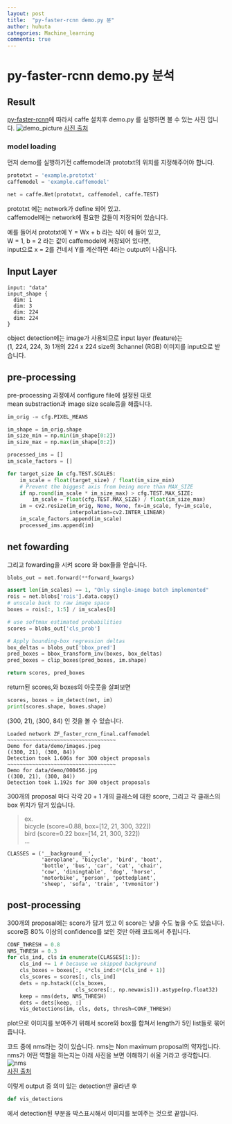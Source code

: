 ```yaml
---
layout: post
title:  "py-faster-rcnn demo.py 분"
author: huhuta
categories: Machine_learning
comments: true
---
```


# py-faster-rcnn demo.py 분석

## Result
[py-faster-rcnn](https://github.com/rbgirshick/py-faster-rcnn)에 따라서 caffe 설치후 demo.py 를 실행하면 볼 수 있는 사진 입니다.
![demo_picture](https://turbosnu.files.wordpress.com/2017/05/faster_rcnn_tensorflow.png?w=656)
[사진 출처](https://turbosnu.files.wordpress.com/2017/05/faster_rcnn_tensorflow.png?w=656)

### model loading

먼저 demo를 실행하기전 caffemodel과 prototxt의 위치를 지정해주어야 합니다.
```python
prototxt = 'example.prototxt'
caffemodel = 'example.caffemodel'

net = caffe.Net(prototxt, caffemodel, caffe.TEST)
```

prototxt 에는 network가 define 되어 있고.  
caffemodel에는 network에 필요한 값들이 저장되어 있습니다. 

예를 들어서
prototxt에 Y = Wx + b 라는 식이 에 들어 있고,  
W = 1, b = 2 라는 값이 caffemodel에 저장되어 있다면,  
input으로 x = 2를 건네서 Y를 계산하면 4라는 output이 나옵니다.  

## Input Layer
```
input: "data"
input_shape {
  dim: 1
  dim: 3
  dim: 224
  dim: 224
}

```
object detection에는 image가 사용되므로 input layer (feature)는  
(1, 224, 224, 3) 1개의 224 x 224 size의 3channel (RGB) 이미지를 input으로 받습니다.

## pre-processing

pre-processing 과정에서 configure file에 설정된 대로  
mean substraction과 image size scale등을 해줍니다.
```python
im_orig -= cfg.PIXEL_MEANS

im_shape = im_orig.shape
im_size_min = np.min(im_shape[0:2])
im_size_max = np.max(im_shape[0:2])

processed_ims = []
im_scale_factors = []

for target_size in cfg.TEST.SCALES:
    im_scale = float(target_size) / float(im_size_min)
    # Prevent the biggest axis from being more than MAX_SIZE
    if np.round(im_scale * im_size_max) > cfg.TEST.MAX_SIZE:
        im_scale = float(cfg.TEST.MAX_SIZE) / float(im_size_max)
    im = cv2.resize(im_orig, None, None, fx=im_scale, fy=im_scale,
                    interpolation=cv2.INTER_LINEAR)
    im_scale_factors.append(im_scale)
    processed_ims.append(im)
```

## net fowarding
그리고 fowarding을 시켜 score 와 box들을 얻습니다.

```python
blobs_out = net.forward(**forward_kwargs)

assert len(im_scales) == 1, "Only single-image batch implemented"
rois = net.blobs['rois'].data.copy()
# unscale back to raw image space
boxes = rois[:, 1:5] / im_scales[0]

# use softmax estimated probabilities
scores = blobs_out['cls_prob']

# Apply bounding-box regression deltas
box_deltas = blobs_out['bbox_pred']
pred_boxes = bbox_transform_inv(boxes, box_deltas)
pred_boxes = clip_boxes(pred_boxes, im.shape)

return scores, pred_boxes
```

return된 scores,와 boxes의 아웃풋을 살펴보면 
```python
scores, boxes = im_detect(net, im)
print(scores.shape, boxes.shape)
```

(300, 21), (300, 84) 인 것을 볼 수 있습니다.
```
Loaded network ZF_faster_rcnn_final.caffemodel
~~~~~~~~~~~~~~~~~~~~~~~~~~~~~~~~~~~
Demo for data/demo/images.jpeg
((300, 21), (300, 84))
Detection took 1.606s for 300 object proposals
~~~~~~~~~~~~~~~~~~~~~~~~~~~~~~~~~~~
Demo for data/demo/000456.jpg
((300, 21), (300, 84))
Detection took 1.192s for 300 object proposals
```

300개의 proposal 마다 각각 20 + 1 개의 클래스에 대한 score, 그리고 각 클래스의 box 위치가
담겨 있습니다.

>ex.  
>bicycle (score=0.88, box=[12, 21, 300, 322])  
>bird (score=0.22 box=[14, 21, 300, 322])  
>...
```
CLASSES = ('__background__',
           'aeroplane', 'bicycle', 'bird', 'boat',
           'bottle', 'bus', 'car', 'cat', 'chair',
           'cow', 'diningtable', 'dog', 'horse',
           'motorbike', 'person', 'pottedplant',
           'sheep', 'sofa', 'train', 'tvmonitor')
```

## post-processing
300개의 proposal에는 score가 담겨 있고 이 score는 낮을 수도 높을 수도 있습니다.  
score중 80% 이상의 confidence를 보인 것만 아래 코드에서 추립니다.
```python
CONF_THRESH = 0.8
NMS_THRESH = 0.3
for cls_ind, cls in enumerate(CLASSES[1:]):
    cls_ind += 1 # because we skipped background
    cls_boxes = boxes[:, 4*cls_ind:4*(cls_ind + 1)]
    cls_scores = scores[:, cls_ind]
    dets = np.hstack((cls_boxes,
                      cls_scores[:, np.newaxis])).astype(np.float32)
    keep = nms(dets, NMS_THRESH)
    dets = dets[keep, :]
    vis_detections(im, cls, dets, thresh=CONF_THRESH)
```

plot으로 이미지를 보여주기 위해서 score와 box를 합쳐서 length가 5인 list들로 묶어줍니다.  
  
코드 중에 nms라는 것이 있습니다. nms는 Non maximum proposal의 약자입니다.  
nms가 어떤 역할을 하는지는 아래 사진을 보면 이해하기 쉬울 거라고 생각합니다.  
![nms](https://www.mpi-inf.mpg.de/fileadmin/_processed_/7/f/csm_teaser_2017_cvpr_gnet_df007dc3b7.png)  
[사진 출처](https://www.mpi-inf.mpg.de/fileadmin/_processed_/7/f/csm_teaser_2017_cvpr_gnet_df007dc3b7.png)

이렇게 output 중 의미 있는 detection만 골라낸 후   
```python
def vis_detections
```
에서 detection된 부분을 박스표시해서 이미지를 보여주는 것으로 끝입니다.
